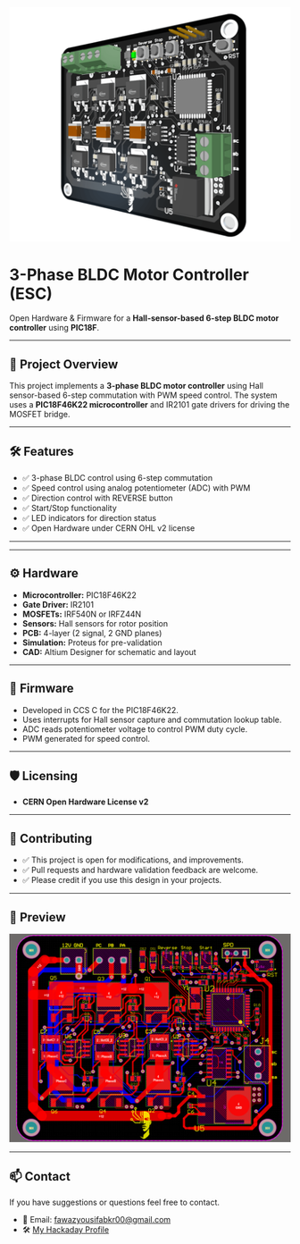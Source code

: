 ![PCB Layout of 3-Phase BLDC Controller](Hardware/3DView1.png)
# 3-Phase BLDC Motor Controller (ESC)

Open Hardware & Firmware for a **Hall-sensor-based 6-step BLDC motor controller** using **PIC18F**.

---

## 📌 Project Overview

This project implements a **3-phase BLDC motor controller** using Hall sensor-based 6-step commutation with PWM speed control. The system uses a **PIC18F46K22 microcontroller** and IR2101 gate drivers for driving the MOSFET bridge.

---

## 🛠 Features

* ✅ 3-phase BLDC control using 6-step commutation
* ✅ Speed control using analog potentiometer (ADC) with PWM
* ✅ Direction control with REVERSE button
* ✅ Start/Stop functionality
* ✅ LED indicators for direction status
* ✅ Open Hardware under CERN OHL v2 license

---



---

## ⚙️ Hardware

* **Microcontroller:** PIC18F46K22
* **Gate Driver:** IR2101
* **MOSFETs:** IRF540N or IRFZ44N
* **Sensors:** Hall sensors for rotor position
* **PCB:** 4-layer (2 signal, 2 GND planes)
* **Simulation:** Proteus for pre-validation
* **CAD:** Altium Designer for schematic and layout

---

## 🔧 Firmware

* Developed in CCS C for the PIC18F46K22.
* Uses interrupts for Hall sensor capture and commutation lookup table.
* ADC reads potentiometer voltage to control PWM duty cycle.
* PWM generated for speed control.

---

## 🛡️ Licensing

* **CERN Open Hardware License v2** 

---

## 🤝 Contributing

* ✅ This project is open for modifications, and improvements.
* ✅ Pull requests and hardware validation feedback are welcome.
* ✅ Please credit if you use this design in your projects.

---

## 📸 Preview

![PCB Layout](Hardware/PCB%20Layout.png)

---

## 📫 Contact

If you have suggestions or questions feel free to contact.
- 📧 Email: fawazyousifabkr00@gmail.com
- 🛠 [My Hackaday Profile](https://hackaday.io/Fawwazoa)


